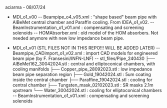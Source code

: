 aciarma - 08/07/24

- MDI_o1_v00
-- Beampipe_o4_v05.xml : "shape based" beam pipe with AlBeMet central chamber and Paraffin cooling. From IDEA_o1_v02.
-- BeamInstrumentation_o1_v01.xml : compensating and screening solenoids
-- HOMAbsorber.xml : old model of the HOM absorbers. Not needed anymore with new low impedance beam pipe.

- MDI_o1_v01 (STL FILES NOT IN THIS REPO!!! WILL BE ADDED LATER)
-- Beampipe_CADimport_o1_v02.xml : import CAD models for engineered beam pipe (by F. Fransesini/INFN-LNF)
-- stl_files/Pipe_240430
    ├── AlBeMet162_30042024.stl    : central and elliptoconical chambers, with cooling manifolds 
    ├── Copper_pipe_28092023.stl   : low impedance beam pipe separation region
    ├── Gold_19042024.stl          : 5um coating inside the central chamber 
    ├── Paraffine_19042024.stl     : cooling for central chamber
    ├── Tungsten_mask_02102023.stl : SR masks 2.1m upstream
    └── Water_30042024.stl         : cooling for elliptoconical chambers
-- BeamInstrumentation_o1_v01.xml : compensating and screening solenoids
